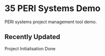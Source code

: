 # 35 PERI Systems Demo

PERI systems project management tool demo.

## Recently Updated
Project Initialisation Done